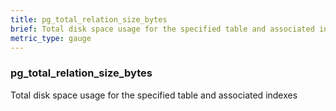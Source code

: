 ```yaml
---
title: pg_total_relation_size_bytes
brief: Total disk space usage for the specified table and associated indexes
metric_type: gauge
---
```

### pg_total_relation_size_bytes

Total disk space usage for the specified table and associated indexes
